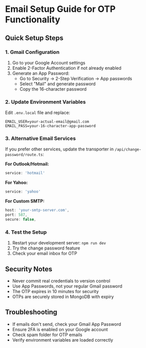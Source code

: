 # Email Setup Guide for OTP Functionality

## Quick Setup Steps

### 1. Gmail Configuration
1. Go to your Google Account settings
2. Enable 2-Factor Authentication if not already enabled
3. Generate an App Password:
   - Go to Security → 2-Step Verification → App passwords
   - Select "Mail" and generate password
   - Copy the 16-character password

### 2. Update Environment Variables
Edit `.env.local` file and replace:
```
EMAIL_USER=your-actual-email@gmail.com
EMAIL_PASS=your-16-character-app-password
```

### 3. Alternative Email Services
If you prefer other services, update the transporter in `/api/change-password/route.ts`:

**For Outlook/Hotmail:**
```javascript
service: 'hotmail'
```

**For Yahoo:**
```javascript
service: 'yahoo'
```

**For Custom SMTP:**
```javascript
host: 'your-smtp-server.com',
port: 587,
secure: false,
```

### 4. Test the Setup
1. Restart your development server: `npm run dev`
2. Try the change password feature
3. Check your email inbox for OTP

## Security Notes
- Never commit real credentials to version control
- Use App Passwords, not your regular Gmail password
- The OTP expires in 10 minutes for security
- OTPs are securely stored in MongoDB with expiry

## Troubleshooting
- If emails don't send, check your Gmail App Password
- Ensure 2FA is enabled on your Google account
- Check spam folder for OTP emails
- Verify environment variables are loaded correctly